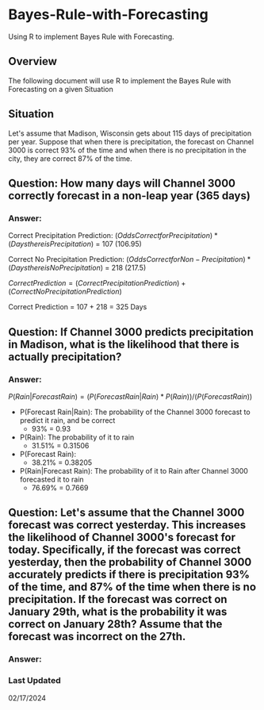 # Bayes-Rule-with-Forecasting
Using R to implement Bayes Rule with Forecasting.

## Overview
The following document will use R to implement the Bayes Rule with Forecasting on a given Situation

## Situation
Let's assume that Madison, Wisconsin gets about 115 days of precipitation per year. Suppose that when there is precipitation, the forecast on Channel 3000 is correct 93% of the time and when there is no precipitation in the city, they are correct 87% of the time.

## Question: How many days will Channel 3000 correctly forecast in a non-leap year (365 days)

### Answer:
Correct Precipitation Prediction: $`(Odds Correct for Precipitation) * (Days there is Precipitation)`$ = 107 (106.95)

Correct No Precipitation Prediction: $`(Odds Correct for Non-Precipitation) * (Days there is No Precipitation)`$ = 218 (217.5)

$`Correct Prediction = (Correct Precipitation Prediction) + (Correct No Precipitation Prediction)`$

Correct Prediction = 107 + 218 = 325 Days

## Question: If Channel 3000 predicts precipitation in Madison, what is the likelihood that there is actually precipitation?

### Answer:

$`P(Rain|Forecast Rain) = (P(Forecast Rain|Rain) * P(Rain)) / (P(Forecast Rain))`$

- P(Forecast Rain|Rain): The probability of the Channel 3000 forecast to predict it rain, and be correct
  - 93% = 0.93
- P(Rain): The probability of it to rain
  - 31.51% = 0.31506
- P(Forecast Rain):
  - 38.21% = 0.38205
- P(Rain|Forecast Rain): The probability of it to Rain after Channel 3000 forecasted it to rain
  - 76.69% = 0.7669

## Question: Let's assume that the Channel 3000 forecast was correct yesterday. This increases the likelihood of Channel 3000's forecast for today. Specifically, if the forecast was correct yesterday, then the probability of Channel 3000 accurately predicts if there is precipitation 93% of the time, and 87% of the time when there is no precipitation. If the forecast was correct on January 29th, what is the probability it was correct on January 28th? Assume that the forecast was incorrect on the 27th.

### Answer:


### Last Updated
02/17/2024
